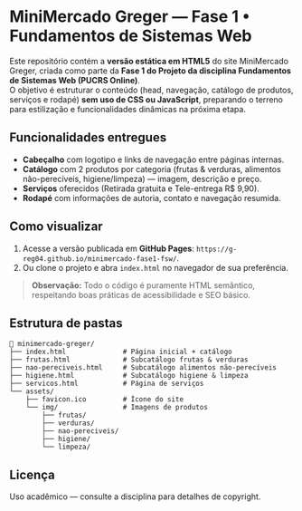 # MiniMercado Greger — Fase 1 • Fundamentos de Sistemas Web

Este repositório contém a **versão estática em HTML5** do site MiniMercado Greger, criada como parte da **Fase 1 do Projeto da disciplina Fundamentos de Sistemas Web (PUCRS Online)**.  
O objetivo é estruturar o conteúdo (head, navegação, catálogo de produtos, serviços e rodapé) **sem uso de CSS ou JavaScript**, preparando o terreno para estilização e funcionalidades dinâmicas na próxima etapa.

## Funcionalidades entregues
- **Cabeçalho** com logotipo e links de navegação entre páginas internas.  
- **Catálogo** com 2 produtos por categoria (frutas & verduras, alimentos não-perecíveis, higiene/limpeza) — imagem, descrição e preço.  
- **Serviços** oferecidos (Retirada gratuita e Tele-entrega R$ 9,90).  
- **Rodapé** com informações de autoria, contato e navegação resumida.

## Como visualizar
1. Acesse a versão publicada em **GitHub Pages**: `https://g-reg04.github.io/minimercado-fase1-fsw/`.  
2. Ou clone o projeto e abra `index.html` no navegador de sua preferência.

> **Observação:** Todo o código é puramente HTML semântico, respeitando boas práticas de acessibilidade e SEO básico.

## Estrutura de pastas
```
📁 minimercado-greger/
├── index.html              # Página inicial + catálogo
├── frutas.html             # Subcatálogo frutas & verduras
├── nao-pereciveis.html     # Subcatálogo alimentos não-perecíveis
├── higiene.html            # Subcatálogo higiene & limpeza
├── servicos.html           # Página de serviços
└── assets/
    ├── favicon.ico         # Ícone do site
    └── img/                # Imagens de produtos
        ├── frutas/
        ├── verduras/
        ├── nao-pereciveis/
        ├── higiene/
        └── limpeza/
```

## Licença
Uso acadêmico — consulte a disciplina para detalhes de copyright.
